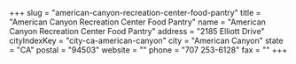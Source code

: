 +++
slug = "american-canyon-recreation-center-food-pantry"
title = "American Canyon Recreation Center Food Pantry"
name = "American Canyon Recreation Center Food Pantry"
address = "2185 Elliott Drive"
cityIndexKey = "city-ca-american-canyon"
city = "American Canyon"
state = "CA"
postal = "94503"
website = ""
phone = "707 253-6128"
fax = ""
+++
